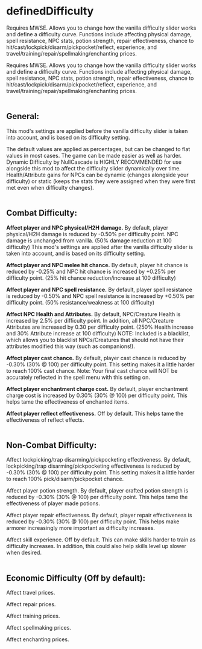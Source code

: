# definedDifficulty
Requires MWSE. Allows you to change how the vanilla difficulty slider works and define a difficulty curve. Functions include affecting physical damage, spell resistance, NPC stats, potion strength, repair effectiveness, chance to hit/cast/lockpick/disarm/pickpocket/reflect, experience, and travel/training/repair/spellmaking/enchanting prices.

Requires MWSE. Allows you to change how the vanilla difficulty slider works and define a difficulty curve. Functions include affecting physical damage, spell resistance, NPC stats, potion strength, repair effectiveness, chance to hit/cast/lockpick/disarm/pickpocket/reflect, experience, and travel/training/repair/spellmaking/enchanting prices.
<br>
<br>
## General:

This mod's settings are applied before the vanilla difficulty slider is taken into account, and is based on its difficulty setting.

The default values are applied as percentages, but can be changed to flat values in most cases. The game can be made easier as well as harder. Dynamic Difficulty by NullCascade is HIGHLY RECOMMENDED for use alongside this mod to affect the difficulty slider dynamically over time. Health/Attribute gains for NPCs can be dynamic (changes alongside your difficulty) or static (keeps the stats they were assigned when they were first met even when difficulty changes).
<br>
<br>
## Combat Difficulty:

**Affect player and NPC physical/H2H damage.** By default, player physical/H2H damage is reduced by -0.50% per difficulty point. NPC damage is unchanged from vanilla. (50% damage reduction at 100 difficulty) This mod's settings are applied after the vanilla difficulty slider is taken into account, and is based on its difficulty setting.

**Affect player and NPC melee hit chance.** By default, player hit chance is reduced by -0.25% and NPC hit chance is increased by +0.25% per difficulty point. (25% hit chance reduction/increase at 100 difficulty)

**Affect player and NPC spell resistance.** By default, player spell resistance is reduced by -0.50% and NPC spell resistance is increased by +0.50% per difficulty point. (50% resistance/weakness at 100 difficulty)


**Affect NPC Health and Attributes.** By default, NPC/Creature Health is increased by 2.5% per difficulty point. In addition, all NPC/Creature Attributes are increased by 0.30 per difficulty point. (250% Health increase and 30% Attribute increase at 100 difficulty) NOTE: Included is a blacklist, which allows you to blacklist NPCs/Creatures that should not have their attributes modified this way (such as companions!).


**Affect player cast chance.** By default, player cast chance is reduced by -0.30% (30% @ 100) per difficulty point. This setting makes it a little harder to reach 100% cast chance. Note: Your final cast chance will NOT be accurately reflected in the spell menu with this setting on.

**Affect player enchantment charge cost.** By default, player enchantment charge cost is increased by 0.30% (30% @ 100) per difficulty point. This helps tame the effectiveness of enchanted items.

**Affect player reflect effectiveness.** Off by default. This helps tame the effectiveness of reflect effects.
<br>
<br>
## Non-Combat Difficulty:

Affect lockpicking/trap disarming/pickpocketing effectiveness. By default, lockpicking/trap disarming/pickpocketing effectiveness is reduced by -0.30% (30% @ 100) per difficulty point. This setting makes it a little harder to reach 100% pick/disarm/pickpocket chance.

Affect player potion strength. By default, player crafted potion strength is reduced by -0.30% (30% @ 100) per difficulty point. This helps tame the effectiveness of player made potions.

Affect player repair effectiveness. By default, player repair effectiveness is reduced by -0.30% (30% @ 100) per difficulty point. This helps make armorer increasingly more important as difficulty increases.

Affect skill experience. Off by default. This can make skills harder to train as difficulty increases. In addition, this could also help skills level up slower when desired.
<br>
<br>
## Economic Difficulty (Off by default):

Affect travel prices.

Affect repair prices.

Affect training prices.

Affect spellmaking prices.

Affect enchanting prices.
